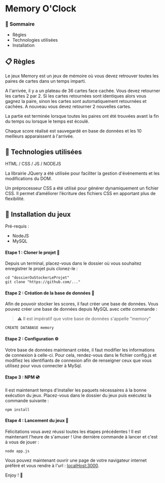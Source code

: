 # Memory O'Clock

### :bookmark: Sommaire

* Règles
* Technologies utilisées
* Installation


## :clipboard: Règles

Le jeux Memory est un jeux de mémoire où vous devez retrouver toutes les paires de cartes dans un temps imparti. 

A l'arrivée, il y a un plateau de 36 cartes face cachée. Vous devez retourner les cartes 2 par 2. Si les cartes retournées sont identiques alors vous gagnez la paire, sinon les cartes sont automatiquement retournées et cachées. A nouveau vous devez retourner 2 nouvelles cartes.

La partie est terminée lorsque toutes les paires ont été trouvées avant la fin du temps ou lorsque le temps est écoulé.

Chaque score réalisé est sauvegardé en base de données et les 10 meilleurs apparaissent à l'arrivée.

## :wrench: Technologies utilisées

HTML / CSS / JS / NODEJS

La librairie JQuery a été utilisée pour faciliter la gestion d'événements et les modifications du DOM.

Un préprocesseur CSS a été utilisé pour générer dynamiquement un fichier CSS. Il permet d’améliorer l’écriture des fichiers CSS en apportant plus de flexibilité.


## :floppy_disk: Installation du jeux

Pré-requis :

* NodeJS
* MySQL

#### Etape 1 : Cloner le projet :two_women_holding_hands:

Depuis un terminal, placez-vous dans le dossier où vous souhaitez enregistrer le projet puis clonez-le :

```
cd "dossierOuStockerLeProjet"
git clone "https://github.com/..."
```

#### Etape 2 : Création de la base de données :scroll:

Afin de pouvoir stocker les scores, il faut créer une base de données. Vous pouvez créer une base de données depuis MySQL avec cette commande : 

> :warning: Il est impératif que votre base de données s'appelle "memory"

```
CREATE DATABASE memory
```

#### Etape 2 : Configuration :gear:

Votre base de données maintenant créée, il faut modifier les informations de connexion à celle-ci. 
Pour cela, rendez-vous dans le fichier config.js et modifiez les identifiants de connexion afin de renseigner ceux que vous utilisez pour vous connecter à MySql.

#### Etape 3 : NPM :cd:

Il est maintenant temps d'installer les paquets nécessaires à la bonne exécution du jeux. Placez-vous dans le dossier du jeux puis exécutez la commande suivante : 

```
npm install
```

#### Etape 4 : Lancement du jeux :rocket:

Félicitations vous avez réussi toutes les étapes précédentes ! Il est maintenant l'heure de s'amuser ! 
Une dernière commande à lancer et c'est à vous de jouer : 

```
node app.js
```

Vous pouvez maintenant ouvrir une page de votre navigateur internet préféré et vous rendre à l'url : [localHost:3000](http://localhost:3000).

Enjoy ! :tada:
